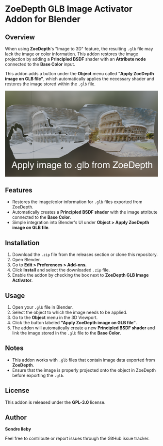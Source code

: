 # ZoeDepth GLB Image Activator Addon for Blender

## Overview
When using **ZoeDepth**'s "Image to 3D" feature, the resulting `.glb` file may lack the image or color information. This addon restores the image projection by adding a **Principled BSDF** shader with an **Attribute node** connected to the **Base Color** input.

This addon adds a button under the **Object** menu called **"Apply ZoeDepth image on GLB file"**, which automatically applies the necessary shader and restores the image stored within the `.glb` file.

![Apply image to .glb from ZoeDepth](https://raw.githubusercontent.com/SurgeonTalus/ZoeDepth-GLB-image-activator/main/Apply%20image%20to%20.glb%20from%20ZoeDepth.png)

## Features
- Restores the image/color information for `.glb` files exported from ZoeDepth.
- Automatically creates a **Principled BSDF shader** with the image attribute connected to the **Base Color**.
- Simple integration into Blender's UI under **Object > Apply ZoeDepth image on GLB file**.

## Installation

1. Download the `.zip` file from the releases section or clone this repository.
2. Open Blender.
3. Go to **Edit > Preferences > Add-ons**.
4. Click **Install** and select the downloaded `.zip` file.
5. Enable the addon by checking the box next to **ZoeDepth GLB Image Activator**.

## Usage

1. Open your `.glb` file in Blender.
2. Select the object to which the image needs to be applied.
3. Go to the **Object** menu in the 3D Viewport.
4. Click the button labeled **"Apply ZoeDepth image on GLB file"**.
5. The addon will automatically create a new **Principled BSDF shader** and link the image stored in the `.glb` file to the **Base Color**.

## Notes
- This addon works with `.glb` files that contain image data exported from **ZoeDepth**.
- Ensure that the image is properly projected onto the object in ZoeDepth before exporting the `.glb`.

## License

This addon is released under the **GPL-3.0** license.

## Author

**Sondre Ileby**

Feel free to contribute or report issues through the GitHub issue tracker.
